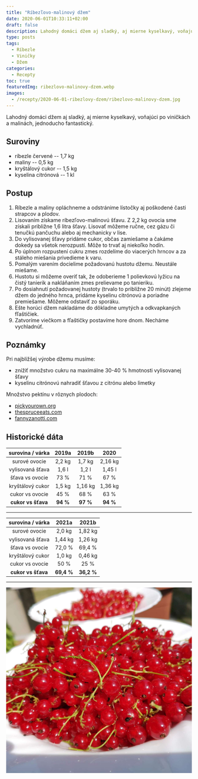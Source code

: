 ```yaml
---
title: "Ríbezľovo-malinový džem"
date: 2020-06-01T10:33:11+02:00
draft: false
description: Lahodný domáci džem aj sladký, aj mierne kyselkavý, voňajúci po viničkách a malinách, jednoducho fantastický.
type: posts
tags:
  - Ríbezle
  - Viničky
  - Džem
categories:
  - Recepty
toc: true
featuredImg: ribezlovo-malinovy-dzem.webp
images:
  - /recepty/2020-06-01-ribezlovy-dzem/ribezlovo-malinovy-dzem.jpg
---
```


Lahodný domáci džem aj sladký, aj mierne kyselkavý, voňajúci po viničkách a malinách, jednoducho fantastický.

## Suroviny

- ríbezle červené -- 1,7 kg
- maliny -- 0,5 kg
- kryštálový cukor -- 1,5 kg
- kyselina citrónová -- 1 kl

## Postup

1. Ríbezle a maliny opláchneme a odstránime lístočky aj poškodené časti strapcov a plodov.
2. Lisovaním získame ríbezľovo-malinovú šťavu. Z 2,2 kg ovocia sme získali približne 1,6 litra šťavy. Lisovať môžeme ručne, cez gázu či tenučkú pančuchu alebo aj mechanicky v lise.
3. Do vylisovanej šťavy pridáme cukor, občas zamiešame a čakáme dokedy sa všetok nerozpustí. Môže to trvať aj niekoľko hodín.
4. Po úplnom rozpustení cukru zmes rozdelíme do viacerých hrncov a za stáleho miešania privedieme k varu.
5. Pomalým varením docielime požadovanú hustotu džemu. Neustále miešame.
6. Hustotu si môžeme overiť tak, že odoberieme 1 polievkovú lyžicu na čistý tanierik a nakláňaním zmes prelievame po tanieriku.
7. Po dosiahnutí požadovanej hustoty (trvalo to približne 20 minút) zlejeme džem do jedného hrnca, pridáme kyselinu citrónovú a poriadne premiešame. Môžeme odstaviť zo sporáku.
8. Ešte horúci džem nakladáme do dôkladne umytých a odkvapkaných fľaštičiek.
9. Zatvoríme viečkom a fľaštičky postavíme hore dnom. Necháme vychladnúť.

## Poznámky

Pri najbližšej výrobe džemu musíme: 

- znížiť množstvo cukru na maximálne 30-40 % hmotnosti vylisovanej šťavy
- kyselinu citrónovú nahradiť šťavou z citrónu alebo limetky

Množstvo pektínu v rôznych plodoch:

- [pickyourown.org](https://www.pickyourown.org/pectin_levels_in_fruit.php)
- [thespruceeats.com](https://www.thespruceeats.com/high-and-low-pectin-fruit-1327800)
- [fannyzanotti.com](https://fannyzanotti.com/sugar-acid-and-pectin-content-of-fruits/)

## Historické dáta

surovina / várka | 2019a | 2019b | 2020
:---:|:---:|:---:|:---:
surové ovocie | 2,2 kg | 1,7 kg | 2,16 kg
vylisovaná šťava | 1,6 l | 1,2 l | 1,45 l
šťava vs ovocie | 73 % | 71 % | 67 %
kryštálový cukor | 1,5 kg | 1,16 kg | 1,36 kg
cukor vs ovocie | 45 % | 68 % | 63 %
**cukor vs šťava** | **94 %** | **97 %** | **94 %**

---

surovina / várka | 2021a | 2021b
:---:|:---:|:---:
surové ovocie | 2,0 kg | 1,82 kg
vylisovaná šťava | 1,44 kg | 1,26 kg
šťava vs ovocie | 72,0 % | 69,4 %
kryštálový cukor | 1,0 kg | 0,46 kg
cukor vs ovocie | 50 % | 25 %
**cukor vs šťava** | **69,4 %** | **36,2 %**

---

![Červené ríbezle](ribezlovo-malinovy-dzem.jpg "Červené ríbezle (autor: zwieratko, 2021)")
